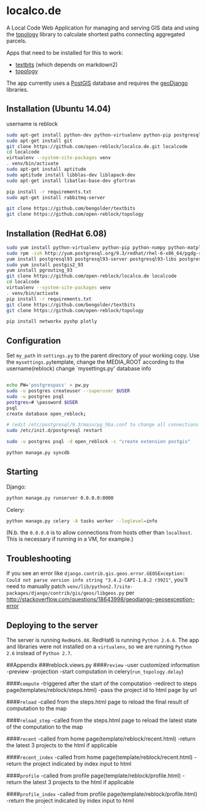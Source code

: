# localco.de

A Local Code Web Application for managing and serving GIS data and using the [topology](https://github.com/open-reblock/topology) library to calculate shortest paths connecting aggregated parcels.

Apps that need to be installed for this to work:

* [textbits](https://github.com/bengolder/textbits) (which depends on markdown2)
* [topology](https://github.com/open-reblock/topology)

The app currently uses a [PostGIS](https://postgis.net/) database and requires the [geoDjango](https://ocs.djangoproject.com/en/1.8/ref/contrib/gis/install/) libraries. 

## Installation (Ubuntu 14.04)
username is reblock
```bash
sudo apt-get install python-dev python-virtualenv python-pip postgresql-9.3-postgis-2.1 postgresql-server-dev-9.3 python-numpy python-scipy
sudo apt-get install git
git clone https://github.com/open-reblock/localco.de.git localcode
cd localcode
virtualenv --system-site-packages venv
. venv/bin/activate
sudo apt-get install aptitude
sudo aptitude install libblas-dev liblapack-dev
sudo apt-get install libatlas-base-dev gfortran

pip install -r requirements.txt
sudo apt-get install rabbitmq-server

git clone https://github.com/bengolder/textbits
git clone https://github.com/open-reblock/topology

```

## Installation (RedHat 6.08)

```bash
sudo yum install python-virtualenv python-pip python-numpy python-matplotlib python-scipy
sudo rpm -ivh http://yum.postgresql.org/9.3/redhat/rhel-6-x86_64/pgdg-redhat93-9.3-1.noarch.rpm
yum install postgresql93 postgresql93-server postgresql93-libs postgresql93-contrib postgresql93-devel
sudo yum install postgis2_93
yum install pgrouting_93
git clone https://github.com/open-reblock/localco.de localcode
cd localcode
virtualenv --system-site-packages venv
. venv/bin/activate
pip install -r requirements.txt
git clone https://github.com/bengolder/textbits
git clone https://github.com/open-reblock/topology

pip install networkx pyshp plotly
```

## Configuration

Set `my_path` in `settings.py` to the parent directory of your working copy. Use the `mysettings.py`template, change the MEDIA_ROOT according to the username(reblock)
change `mysettings.py' database info



```bash

echo PW='postgrespass' > pw.py
sudo -u postgres createuser --superuser $USER
sudo -u postgres psql
postgres=# \password $USER
psql
create database open_reblock;

# (edit /etc/postgresql/9.3/main/pg_hba.conf to change all connections to trust)
sudo /etc/init.d/postgresql restart

sudo -u postgres psql -d open_reblock -c "create extension postgis"

python manage.py syncdb
```

## Starting
Django:
```bash
python manage.py runserver 0.0.0.0:8000
```
Celery:
```bash
python manage.py celery -A tasks worker --loglevel=info
```

(N.b. the `0.0.0.0` is to allow connections from hosts other than `localhost`. This is necessary if running in a VM, for example.)

## Troubleshooting

If you see an error like `django.contrib.gis.geos.error.GEOSException: Could not parse version info string "3.4.2-CAPI-1.8.2 r3921"`, you'll need to manually patch `venv/lib/python2.7/site-packages/django/contrib/gis/geos/libgeos.py` per http://stackoverflow.com/questions/18643998/geodjango-geosexception-error

## Deploying to the server
The server is running `RedHat6.08`. RedHat6 is running `Python 2.6.6`. The app and libraries were not installed on a `virtualenv`, so we are running `Python 2.6` instead of `Python 2.7`.

##Appendix
###reblock.views.py
####`review` 
-user customized information
-preview
-projection
-start computation in celery(`run_topology.delay`)

####`compute`
-triggered after the start of the computation
-redirect to steps page(templates/reblock/steps.html)
-pass the project id to html page by url

####`reload`
-called from the steps.html page to reload the final result of computation to the map

####`reload_step`
-called from the steps.html page to reload the latest state of the computation to the map

####`recent`
-called from home page(template/reblock/recent.html)
-return the latest 3 projects to the html if applicable

####`recent_index`
-called from home page(template/reblock/recent.html)
-return the project indicated by index input to html 

####`profile`
-called from profile page(template/reblock/profile.html)
-return the latest 3 projects to the html if applicable

####`profile_index`
-called from profile page(template/reblock/profile.html)
-return the project indicated by index input to html 




